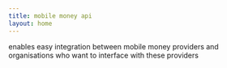 ```yaml
---
title: mobile money api
layout: home
---
```

enables easy integration between mobile money providers and organisations who want to interface with these providers
 